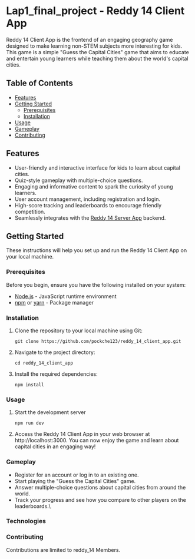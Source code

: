 # Lap1_final_project - Reddy 14 Client App

Reddy 14 Client App is the frontend of an engaging geography game designed to make learning non-STEM subjects more interesting for kids. This game is a simple "Guess the Capital Cities" game that aims to educate and entertain young learners while teaching them about the world's capital cities.

## Table of Contents

- [Features](#features)
- [Getting Started](#getting-started)
  - [Prerequisites](#prerequisites)
  - [Installation](#installation)
- [Usage](#usage)
- [Gameplay](#gameplay)
- [Contributing](#contributing)

## Features

- User-friendly and interactive interface for kids to learn about capital cities.
- Quiz-style gameplay with multiple-choice questions.
- Engaging and informative content to spark the curiosity of young learners.
- User account management, including registration and login.
- High-score tracking and leaderboards to encourage friendly competition.
- Seamlessly integrates with the [Reddy 14 Server App](https://github.com/pockche123/reddy_14_server_app) backend.

## Getting Started

These instructions will help you set up and run the Reddy 14 Client App on your local machine.

### Prerequisites

Before you begin, ensure you have the following installed on your system:

- [Node.js](https://nodejs.org/) - JavaScript runtime environment
- [npm](https://www.npmjs.com/) or [yarn](https://yarnpkg.com/) - Package manager

### Installation

1. Clone the repository to your local machine using Git:

   ```shell
   git clone https://github.com/pockche123/reddy_14_client_app.git
   
2. Navigate to the project directory:

   ```shell
   cd reddy_14_client_app
   
3. Install the required dependencies:

   ```shell
   npm install

### Usage
1. Start the development server

   ```shell
   npm run dev

2. Access the Reddy 14 Client App in your web browser at http://localhost:3000. You can now enjoy the game and learn about capital cities in an engaging way!

### Gameplay

- Register for an account or log in to an existing one.
- Start playing the "Guess the Capital Cities" game.
- Answer multiple-choice questions about capital cities from around the world.
- Track your progress and see how you compare to other players on the leaderboards.\

### Technologies


### Contributing
Contributions are limited to reddy_14 Members.
